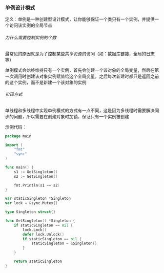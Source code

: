 ### 单例设计模式

定义：单例是一种创建型设计模式，让你能够保证一个类只有一个实例，并提供一个访问该实例的全局节点

###### 为什么需要控制实例的个数

最常见的原因就是为了控制某些共享资源的访问（如：数据库链接，全局的日志等）

单例模式会始终维持只有一个实例，首先会创建一个该对象的全局变量，然后在第一次调用时创建该对象实例赋值给这个全局变量，之后每次新建时都只是返回之前的这个实例，而不是新建一个该对象的实例

###### 实现方式

单线程和多线程中实现单例模式的方式有一点不同，这是因为多线程时需要解决同步的问题，所以需要在创建对象时加锁，保证只有一个实例被创建

示例代码：

```go
package main

import (
	"fmt"
	"sync"
)

func main() {
	s1 := GetSingleton()
	s2 := GetSingleton()

	fmt.Println(s1 == s2)
}

var staticSingleton *Singleton
var lock = &sync.Mutex{}

type Singleton struct{}

func GetSingleton() *Singleton {
	if staticSingleton == nil {
		lock.Lock()
		defer lock.Unlock()
		if staticSingleton == nil {
			staticSingleton = &Singleton{}
		}
	}

	return staticSingleton
}
```

